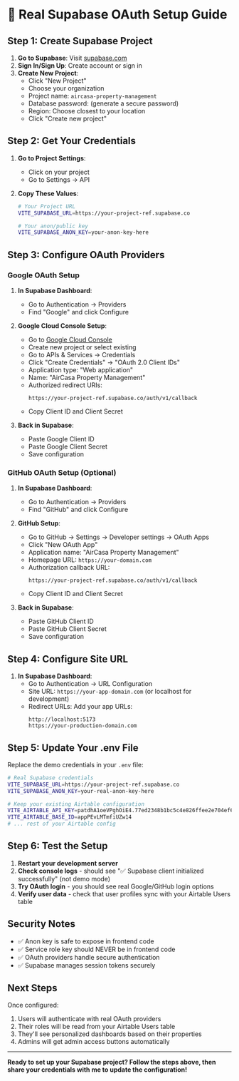# 🔐 Real Supabase OAuth Setup Guide

## Step 1: Create Supabase Project

1. **Go to Supabase**: Visit [supabase.com](https://supabase.com)
2. **Sign In/Sign Up**: Create account or sign in
3. **Create New Project**:
   - Click "New Project" 
   - Choose your organization
   - Project name: `aircasa-property-management`
   - Database password: (generate a secure password)
   - Region: Choose closest to your location
   - Click "Create new project"

## Step 2: Get Your Credentials

1. **Go to Project Settings**:
   - Click on your project
   - Go to Settings → API
   
2. **Copy These Values**:
   ```bash
   # Your Project URL
   VITE_SUPABASE_URL=https://your-project-ref.supabase.co
   
   # Your anon/public key  
   VITE_SUPABASE_ANON_KEY=your-anon-key-here
   ```

## Step 3: Configure OAuth Providers

### Google OAuth Setup

1. **In Supabase Dashboard**:
   - Go to Authentication → Providers
   - Find "Google" and click Configure

2. **Google Cloud Console Setup**:
   - Go to [Google Cloud Console](https://console.cloud.google.com)
   - Create new project or select existing
   - Go to APIs & Services → Credentials
   - Click "Create Credentials" → "OAuth 2.0 Client IDs"
   - Application type: "Web application"
   - Name: "AirCasa Property Management"
   - Authorized redirect URIs: 
     ```
     https://your-project-ref.supabase.co/auth/v1/callback
     ```
   - Copy Client ID and Client Secret

3. **Back in Supabase**:
   - Paste Google Client ID
   - Paste Google Client Secret
   - Save configuration

### GitHub OAuth Setup (Optional)

1. **In Supabase Dashboard**:
   - Go to Authentication → Providers
   - Find "GitHub" and click Configure

2. **GitHub Setup**:
   - Go to GitHub → Settings → Developer settings → OAuth Apps
   - Click "New OAuth App"
   - Application name: "AirCasa Property Management"
   - Homepage URL: `https://your-domain.com`
   - Authorization callback URL:
     ```
     https://your-project-ref.supabase.co/auth/v1/callback
     ```
   - Copy Client ID and Client Secret

3. **Back in Supabase**:
   - Paste GitHub Client ID
   - Paste GitHub Client Secret
   - Save configuration

## Step 4: Configure Site URL

1. **In Supabase Dashboard**:
   - Go to Authentication → URL Configuration
   - Site URL: `https://your-app-domain.com` (or localhost for development)
   - Redirect URLs: Add your app URLs:
     ```
     http://localhost:5173
     https://your-production-domain.com
     ```

## Step 5: Update Your .env File

Replace the demo credentials in your `.env` file:

```bash
# Real Supabase credentials
VITE_SUPABASE_URL=https://your-project-ref.supabase.co
VITE_SUPABASE_ANON_KEY=your-real-anon-key-here

# Keep your existing Airtable configuration
VITE_AIRTABLE_API_KEY=patdhA1oeVPghOiE4.77ed2348b1bc5c4e826ffee2e704ef6eb5be6c2549a3068f57818ef42030cebe
VITE_AIRTABLE_BASE_ID=appPEvLMTmfiUZw14
# ... rest of your Airtable config
```

## Step 6: Test the Setup

1. **Restart your development server**
2. **Check console logs** - should see "✅ Supabase client initialized successfully" (not demo mode)
3. **Try OAuth login** - you should see real Google/GitHub login options
4. **Verify user data** - check that user profiles sync with your Airtable Users table

## Security Notes

- ✅ Anon key is safe to expose in frontend code
- ✅ Service role key should NEVER be in frontend code
- ✅ OAuth providers handle secure authentication
- ✅ Supabase manages session tokens securely

## Next Steps

Once configured:
1. Users will authenticate with real OAuth providers
2. Their roles will be read from your Airtable Users table
3. They'll see personalized dashboards based on their properties
4. Admins will get admin access buttons automatically

---

**Ready to set up your Supabase project? Follow the steps above, then share your credentials with me to update the configuration!**